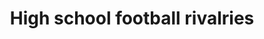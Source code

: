 ---
layout: post
title: 'High school football rivalries'
story: 'http://www.bostonglobe.com/2014/11/24/high-school-football-rivalries/L35jtPAn50iHsLLNS1KJ5O/story.html'
text: 'Lookup schools in Massachusetts to see their Thanksgiving day matchup stats.'
vimeo: '<iframe src="//player.vimeo.com/video/112726117?title=0&amp;byline=0&amp;portrait=0&amp;color=ffffff" width="640" height="306" frameborder="0" webkitallowfullscreen mozallowfullscreen allowfullscreen></iframe>'
---